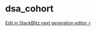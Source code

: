# dsa_cohort

[Edit in StackBlitz next generation editor ⚡️](https://stackblitz.com/~/github.com/charann29/dsa_cohort)